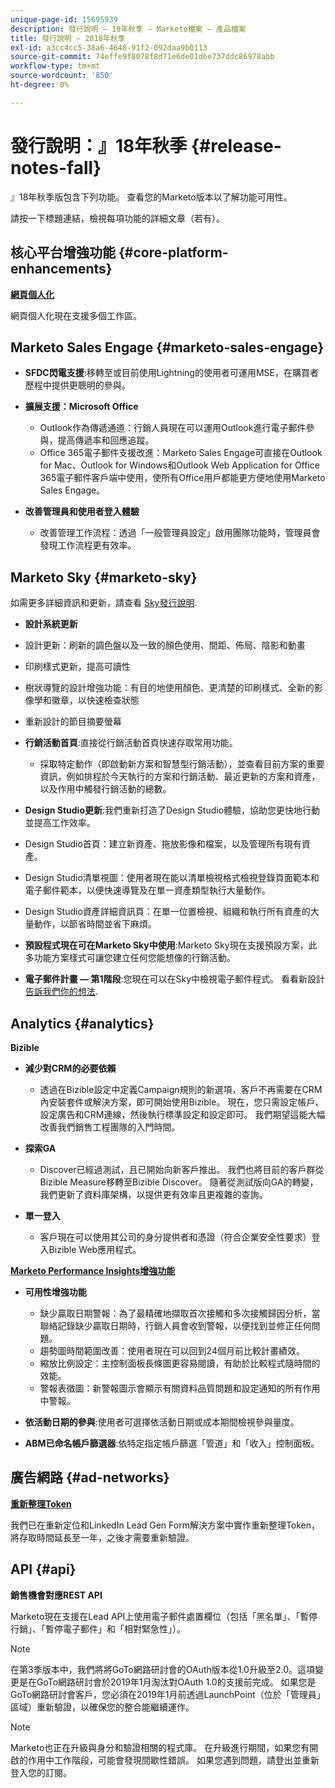 ```yaml
---
unique-page-id: 15695939
description: 發行說明 — 18年秋季 — Marketo檔案 — 產品檔案
title: 發行說明 — 2018年秋季
exl-id: a3cc4cc5-38a6-4648-91f2-092daa9b0113
source-git-commit: 74effe9f8078f8d71e6de01d6e737ddc86978abb
workflow-type: tm+mt
source-wordcount: '850'
ht-degree: 0%

---
```


# 發行說明：』18年秋季 {#release-notes-fall}

』18年秋季版包含下列功能。 查看您的Marketo版本以了解功能可用性。

請按一下標題連結，檢視每項功能的詳細文章（若有）。

## 核心平台增強功能 {#core-platform-enhancements}

**[網頁個人化](/help/marketo/product-docs/web-personalization/getting-started/workspaces-in-web-personalization.md)**

網頁個人化現在支援多個工作區。

## Marketo Sales Engage {#marketo-sales-engage}

* **SFDC閃電支援**:移轉至或目前使用Lightning的使用者可運用MSE，在購買者歷程中提供更聰明的參與。

* **擴展支援：Microsoft Office**

   * Outlook作為傳遞通道：行銷人員現在可以運用Outlook進行電子郵件參與，提高傳遞率和回應追蹤。
   * Office 365電子郵件支援改進：Marketo Sales Engage可直接在Outlook for Mac、Outlook for Windows和Outlook Web Application for Office 365電子郵件客戶端中使用，使所有Office用戶都能更方便地使用Marketo Sales Engage。

* **改善管理員和使用者登入體驗**

   * 改善管理工作流程：透過「一般管理員設定」啟用團隊功能時，管理員會發現工作流程更有效率。

## Marketo Sky {#marketo-sky}

如需更多詳細資訊和更新，請查看 [Sky發行說明](https://help.marketo.com).

* **設計系統更新**

* 設計更新：刷新的調色盤以及一致的顏色使用、間距、佈局、陰影和動畫
* 印刷樣式更新，提高可讀性
* 樹狀導覽的設計增強功能：有目的地使用顏色、更清楚的印刷樣式、全新的影像學和徽章，以快速檢查狀態
* 重新設計的節目摘要螢幕

* **行銷活動首頁**:直接從行銷活動首頁快速存取常用功能。

   * 採取特定動作（即啟動新方案和智慧型行銷活動），並查看目前方案的重要資訊，例如排程於今天執行的方案和行銷活動、最近更新的方案和資產，以及作用中觸發行銷活動的總數。

* **Design Studio更新**:我們重新打造了Design Studio體驗，協助您更快地行動並提高工作效率。
* Design Studio首頁：建立新資產、拖放影像和檔案，以及管理所有現有資產。
* Design Studio清單視圖：使用者現在能以清單檢視格式檢視登錄頁面範本和電子郵件範本，以便快速導覽及在單一資產類型執行大量動作。
* Design Studio資產詳細資訊頁：在單一位置檢視、組織和執行所有資產的大量動作，以節省時間並省下麻煩。
* **預設程式現在可在Marketo Sky中使用**:Marketo Sky現在支援預設方案，此多功能方案樣式可讓您建立任何您能想像的行銷活動。
* **電子郵件計畫 — 第1階段**:您現在可以在Sky中檢視電子郵件程式。 看看新設計 [告訴我們你的想法](https://go.marketo.com/NextGenUX---USA---Apr-2018-fcp_Landing-Page-Feedback.html).

## Analytics {#analytics}

**Bizible**

* **減少對CRM的必要依賴**

   * 透過在Bizible設定中定義Campaign規則的新選項，客戶不再需要在CRM內安裝套件或解決方案，即可開始使用Bizible。 現在，您只需設定帳戶、設定廣告和CRM連線，然後執行標準設定和設定即可。 我們期望這能大幅改善我們銷售工程團隊的入門時間。

* **探索GA**

   * Discover已經過測試，且已開始向新客戶推出。 我們也將目前的客戶群從Bizible Measure移轉至Bizible Discover。 隨著從測試版向GA的轉變，我們更新了資料庫架構，以提供更有效率且更複雜的查詢。

* **單一登入**

   * 客戶現在可以使用其公司的身分提供者和憑證（符合企業安全性要求）登入Bizible Web應用程式。

**[Marketo Performance Insights增強功能](/help/marketo/product-docs/reporting/performance-insights/performance-insights-overview.md)**

* **可用性增強功能**

   * 缺少贏取日期警報：為了最精確地擷取首次接觸和多次接觸歸因分析，當聯絡記錄缺少贏取日期時，行銷人員會收到警報，以便找到並修正任何問題。
   * 趨勢圖時間範圍改善：使用者現在可以回到24個月前比較計畫績效。
   * 縮放比例設定：主控制面板長條圖更容易閱讀，有助於比較程式隨時間的效能。
   * 警報表徵圖：新警報圖示會顯示有關資料品質問題和設定通知的所有作用中警報。

* **依活動日期的參與**:使用者可選擇依活動日期或成本期間檢視參與量度。
* **ABM已命名帳戶篩選器**:依特定指定帳戶篩選「管道」和「收入」控制面板。

## 廣告網路 {#ad-networks}

**[重新整理Token](/help/marketo/product-docs/demand-generation/social/social-functions/set-up-linkedin-lead-gen-forms.md)**

我們已在重新定位和LinkedIn Lead Gen Form解決方案中實作重新整理Token，將存取時間延長至一年，之後才需要重新驗證。

## API {#api}

**銷售機會對應REST API**

Marketo現在支援在Lead API上使用電子郵件處置欄位（包括「黑名單」、「暫停行銷」、「暫停電子郵件」和「相對緊急性」）。

>[!NOTE]
>
>在第3季版本中，我們將將GoTo網路研討會的OAuth版本從1.0升級至2.0。這項變更是在GoTo網路研討會於2019年1月淘汰對OAuth 1.0的支援前完成。 如果您是GoTo網路研討會客戶，您必須在2019年1月前透過LaunchPoint（位於「管理員」區域）重新驗證，以確保您的整合能繼續運作。

>[!NOTE]
>
>Marketo也正在升級與身分和驗證相關的程式庫。 在升級進行期間，如果您有開啟的作用中工作階段，可能會發現間歇性錯誤。 如果您遇到問題，請登出並重新登入您的訂閱。
